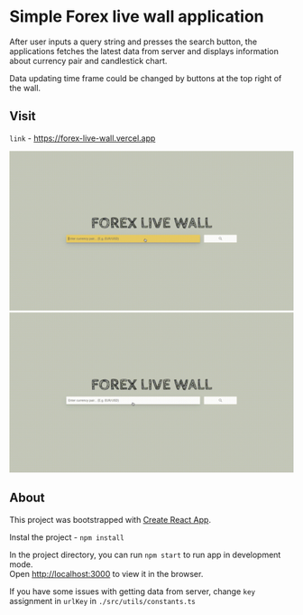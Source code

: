 # Simple Forex live wall application

After user inputs a query string and presses the search button, the applications fetches the latest data from server and displays information about currency pair and candlestick chart.

Data updating time frame could be changed by buttons at the top right of the wall.

## Visit

`link` - https://forex-live-wall.vercel.app

![Header](./public/demo.gif)
![Header](./public/demo1.gif)


## About


This project was bootstrapped with [Create React App](https://github.com/facebook/create-react-app).

Instal the project - `npm install`

In the project directory, you can run `npm start` to run app in development mode.<br>
Open [http://localhost:3000](http://localhost:3000) to view it in the browser.

If you have some issues with getting data from server, change `key` assignment in `urlKey` in `./src/utils/constants.ts`
